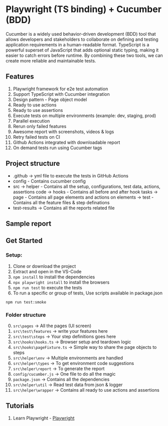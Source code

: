 # Playwright (TS binding) + Cucumber (BDD)

Cucumber is a widely used behavior-driven development (BDD) tool that allows developers and stakeholders to collaborate on defining and testing application requirements in a human-readable format. 
TypeScript is a powerful superset of JavaScript that adds optional static typing, making it easier to catch errors before runtime. By combining these two tools, we can create more reliable and maintainable tests.

## Features

1. Playwright framework for e2e test automation
2. Support TypeScript with Cucumber integration
3. Design pattern - Page object model
4. Ready to use actions
5. Ready to use assertions
6. Execute tests on multiple environments (example: dev, staging, prod)
7. Parallel execution
8. Rerun only failed features
9. Awesome report with screenshots, videos & logs
10. Retry failed tests on CI
11. Github Actions integrated with downloadable report
12. On demand tests run using Cucumber tags


## Project structure

- .github -> yml file to execute the tests in GitHub Actions
- config - Contains cucumber config
- src
    -> helper - Contains all the setup, configurations, test data, actions, assertions code
    -> hooks - Contains all before and after hook tasks
    -> page - Contains all page elements and actions on elements
    -> test - Contains all the feature files & step definations
- test-results -> Contains all the reports related file

## Sample report



## Get Started

### Setup:

1. Clone or download the project
2. Extract and open in the VS-Code
3. `npm install` to install the dependencies
4. `npx playwright install` to install the browsers
5. `npm run test` to execute the tests
6. To run a specific or group of tests, Use scripts available in package.json
```
npm run test:smoke
```

### Folder structure
0. `src\pages` -> All the pages (UI screen)
1. `src\test\features` -> write your features here
2. `src\test\steps` -> Your step definitions goes here
3. `src\hooks\hooks.ts` -> Browser setup and teardown logic
4. `src\hooks\pageFixture.ts` -> Simple way to share the page objects to steps
5. `src\helper\env` -> Multiple environments are handled
6. `src\helper\types` -> To get environment code suggestions
7. `src\helper\report` -> To generate the report
8. `config/cucumber.js` -> One file to do all the magic
9. `package.json` -> Contains all the dependencies
10. `src\helper\util` -> Read test data from json & logger
11. `src\helper\wrapper` -> Contains all ready to use actions and assertions

## Tutorials
1. Learn Playwright - [Playwright](https://playwright.dev/)
